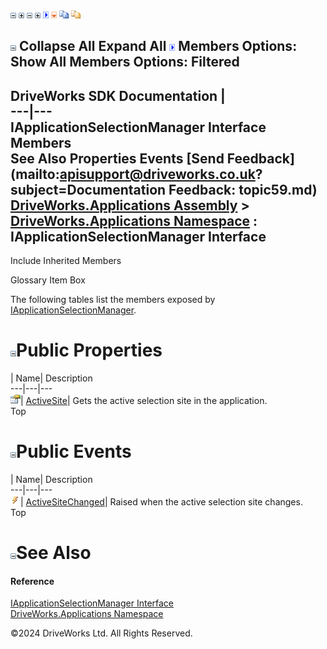![](dotnetimages/collapse.gif) ![](dotnetimages/expand.gif) ![](dotnetimages/collapse.gif) ![](dotnetimages/expand.gif) ![](dotnetimages/drpdown.gif) ![](dotnetimages/drpdown_orange.gif) ![](dotnetimages/copycode.gif) ![](dotnetimages/copycodeHighlight.gif)

![](dotnetimages/collapse.gif) Collapse All Expand All ![](dotnetimages/drpdown.gif) Members Options: Show All  Members Options: Filtered   
---  
DriveWorks SDK Documentation  |   
---|---  
IApplicationSelectionManager Interface Members   
See Also Properties Events [Send Feedback](mailto:apisupport@driveworks.co.uk?subject=Documentation Feedback: topic59.md)  
[DriveWorks.Applications Assembly](topic13.md) > [DriveWorks.Applications Namespace](topic16.md) : IApplicationSelectionManager Interface  
---  
  
Include Inherited Members    


Glossary Item Box

The following tables list the members exposed by [IApplicationSelectionManager](topic59.md).

# ![](dotnetimages/collapse.gif)Public Properties

| Name| Description  
---|---|---  
![ Property](dotnetimages/Property.gif)| [ActiveSite](topic64.md)| Gets the active selection site in the application.   
Top

# ![](dotnetimages/collapse.gif)Public Events

| Name| Description  
---|---|---  
![ Event](dotnetimages/Event.gif)| [ActiveSiteChanged](topic65.md)| Raised when the active selection site changes.   
Top

# ![](dotnetimages/collapse.gif)See Also

#### Reference

[IApplicationSelectionManager Interface](topic59.md)   
[DriveWorks.Applications Namespace](topic16.md)

©2024 DriveWorks Ltd. All Rights Reserved.
